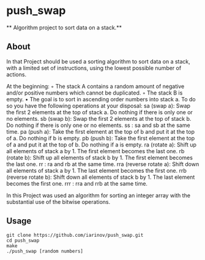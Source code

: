 # push_swap
** Algorithm project to sort data on a stack.**

## About

In that Project should be used a sorting algorithm to sort data on a stack, with a limited set of instructions, using
the lowest possible number of actions. 

At the beginning:
◦ The stack A contains a random amount of negative and/or positive numbers
which cannot be duplicated.
◦ The stack B is empty.
• The goal is to sort in ascending order numbers into stack a. To do so you have the
following operations at your disposal:
sa (swap a): Swap the first 2 elements at the top of stack a.
Do nothing if there is only one or no elements.
sb (swap b): Swap the first 2 elements at the top of stack b.
Do nothing if there is only one or no elements.
ss : sa and sb at the same time.
pa (push a): Take the first element at the top of b and put it at the top of a.
Do nothing if b is empty.
pb (push b): Take the first element at the top of a and put it at the top of b.
Do nothing if a is empty.
ra (rotate a): Shift up all elements of stack a by 1.
The first element becomes the last one.
rb (rotate b): Shift up all elements of stack b by 1.
The first element becomes the last one.
rr : ra and rb at the same time.
rra (reverse rotate a): Shift down all elements of stack a by 1.
The last element becomes the first one.
rrb (reverse rotate b): Shift down all elements of stack b by 1.
The last element becomes the first one.
rrr : rra and rrb at the same time.

In this Project was used an algorithm for sorting an integer array with the substantial use of the bitwise operations.

## Usage

```
git clone https://github.com/iarinov/push_swap.git
cd push_swap
make
./push_swap [random numbers]

```

